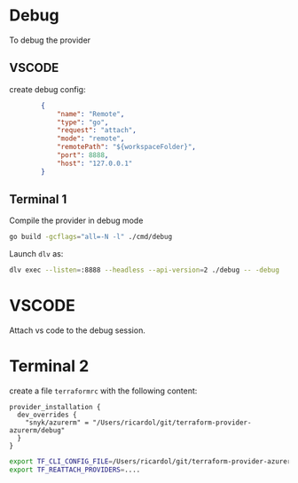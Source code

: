 # Debug

To debug the provider
## VSCODE

create debug config:


```json
        {
            "name": "Remote",
            "type": "go",
            "request": "attach",
            "mode": "remote",
            "remotePath": "${workspaceFolder}",
            "port": 8888,
            "host": "127.0.0.1"
        }
```

## Terminal 1

Compile the provider in debug mode

```sh
go build -gcflags="all=-N -l" ./cmd/debug
```

Launch `dlv` as:

```sh
dlv exec --listen=:8888 --headless --api-version=2 ./debug -- -debug
```

# VSCODE

Attach vs code to the debug session.

# Terminal 2

create a file `terraformrc` with the following content:
```
provider_installation {
  dev_overrides {               
    "snyk/azurerm" = "/Users/ricardol/git/terraform-provider-azurerm/debug" 
  }
}
```


```sh
export TF_CLI_CONFIG_FILE=/Users/ricardol/git/terraform-provider-azurerm/tmp/ex1/terraformrc
export TF_REATTACH_PROVIDERS=....
```
